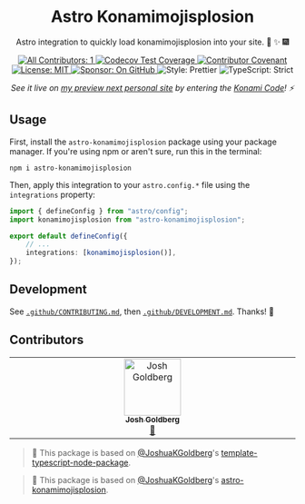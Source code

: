 <h1 align="center">Astro Konamimojisplosion</h1>

<p align="center">Astro integration to quickly load konamimojisplosion into your site. 🎉 ✨ 🎆</p>

<p align="center">
	<a href="#contributors" target="_blank">
<!-- prettier-ignore-start -->
<!-- ALL-CONTRIBUTORS-BADGE:START - Do not remove or modify this section -->
<img alt="All Contributors: 1" src="https://img.shields.io/badge/all_contributors-1-21bb42.svg" />
<!-- ALL-CONTRIBUTORS-BADGE:END -->
<!-- prettier-ignore-end -->
	</a>
	<a href="https://codecov.io/gh/JoshuaKGoldberg/astro-konamimojisplosion" target="_blank">
		<img alt="Codecov Test Coverage" src="https://codecov.io/gh/JoshuaKGoldberg/astro-konamimojisplosion/branch/main/graph/badge.svg"/>
	</a>
	<a href="https://github.com/JoshuaKGoldberg/astro-konamimojisplosion/blob/main/.github/CODE_OF_CONDUCT.md" target="_blank">
		<img alt="Contributor Covenant" src="https://img.shields.io/badge/code_of_conduct-enforced-21bb42" />
	</a>
	<a href="https://github.com/JoshuaKGoldberg/astro-konamimojisplosion/blob/main/LICENSE.md" target="_blank">
		<img alt="License: MIT" src="https://img.shields.io/github/license/JoshuaKGoldberg/astro-konamimojisplosion?color=21bb42">
	</a>
	<a href="https://github.com/sponsors/JoshuaKGoldberg" target="_blank">
		<img alt="Sponsor: On GitHub" src="https://img.shields.io/badge/sponsor-on_github-21bb42.svg" />
	</a>
	<img alt="Style: Prettier" src="https://img.shields.io/badge/style-prettier-21bb42.svg" />
	<img alt="TypeScript: Strict" src="https://img.shields.io/badge/typescript-strict-21bb42.svg" />
</p>

<p align="center"><em>See it live on <a href="https://joshuakgoldberg-dot-com-next.vercel.app">my preview next personal site</a> by entering the <a href="https://en.wikipedia.org/wiki/Konami_Code">Konami Code</a>! ⚡️</em></p>

## Usage

First, install the `astro-konamimojisplosion` package using your package manager.
If you're using npm or aren't sure, run this in the terminal:

```shell
npm i astro-konamimojisplosion
```

Then, apply this integration to your `astro.config.*` file using the `integrations` property:

```ts
import { defineConfig } from "astro/config";
import konamimojisplosion from "astro-konamimojisplosion";

export default defineConfig({
	// ...
	integrations: [konamimojisplosion()],
});
```

## Development

See [`.github/CONTRIBUTING.md`](./.github/CONTRIBUTING.md), then [`.github/DEVELOPMENT.md`](./.github/DEVELOPMENT.md).
Thanks! 💖

## Contributors

<!-- spellchecker: disable -->
<!-- ALL-CONTRIBUTORS-LIST:START - Do not remove or modify this section -->
<!-- prettier-ignore-start -->
<!-- markdownlint-disable -->
<table>
  <tbody>
    <tr>
      <td align="center" valign="top" width="14.28%"><a href="http://www.joshuakgoldberg.com"><img src="https://avatars.githubusercontent.com/u/3335181?v=4?s=100" width="100px;" alt="Josh Goldberg"/><br /><sub><b>Josh Goldberg</b></sub></a><br /><a href="#tool-JoshuaKGoldberg" title="Tools">🔧</a></td>
    </tr>
  </tbody>
</table>

<!-- markdownlint-restore -->
<!-- prettier-ignore-end -->

<!-- ALL-CONTRIBUTORS-LIST:END -->
<!-- spellchecker: enable -->

<!-- You can remove this notice if you don't want it 🙂 no worries! -->

> 💙 This package is based on [@JoshuaKGoldberg](https://github.com/JoshuaKGoldberg)'s [template-typescript-node-package](https://github.com/JoshuaKGoldberg/template-typescript-node-package).

<!-- You can remove this notice if you don't want it 🙂 no worries! -->

> 💙 This package is based on [@JoshuaKGoldberg](https://github.com/JoshuaKGoldberg)'s [astro-konamimojisplosion](https://github.com/JoshuaKGoldberg/astro-konamimojisplosion).
